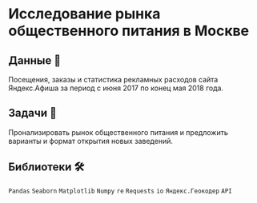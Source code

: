 # Исследование рынка общественного питания в Москве

## Данные 📁

Посещения, заказы и статистика рекламных расходов сайта Яндекс.Афиша за период с июня 2017 по конец мая 2018 года.

## Задачи 📝

Пронализировать рынок общественного питания и предложить варианты и формат открытия новых заведений.

## Библиотеки 🛠️

`Pandas` `Seaborn` `Matplotlib` `Numpy` `re` `Requests` `io` `Яндекс.Геокодер` `API`

<br>
